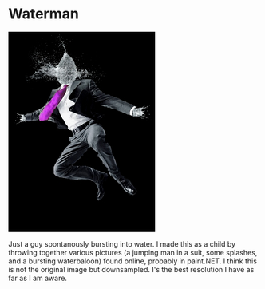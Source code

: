 Waterman
========

![](waterman.jpeg)

Just a guy spontanously bursting into water. I made this as a child by
throwing together various pictures (a jumping man in a suit, some splashes,
and a bursting waterbaloon) found online, probably in paint.NET.
I think this is not the original image but downsampled. I's the best
resolution I have as far as I am aware.
